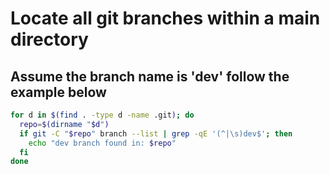 # Locate all git branches within a main directory


## Assume the branch name is 'dev' follow the example below

```bash
for d in $(find . -type d -name .git); do
  repo=$(dirname "$d")
  if git -C "$repo" branch --list | grep -qE '(^|\s)dev$'; then
    echo "dev branch found in: $repo"
  fi
done
```
